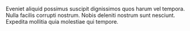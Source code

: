 Eveniet aliquid possimus suscipit dignissimos quos harum vel tempora.
Nulla facilis corrupti nostrum.
Nobis deleniti nostrum sunt nesciunt.
Expedita mollitia quia molestiae qui tempore.